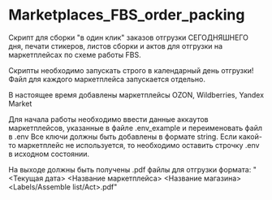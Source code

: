# Marketplaces_FBS_order_packing

Скрипт для сборки "в один клик" заказов отгрузки СЕГОДНЯШНЕГО дня, печати стикеров, листов сборки и актов для отгрузки на маркетплейсах по схеме работы FBS.

Скрипты необходимо запускать строго в календарный день отгрузки! Файл для каждого маркетплейса запускается отдельно.

В настоящее время добавлены маркетплейсы OZON, Wildberries, Yandex Market

Для начала работы необходимо ввести данные аккаутов маркетплейсов, указанные в файле .env_example и переименовать файл в .env
Все ключи должны быть добавлены в формате string. Если какой-то маркетплейс не используется, то необходимо оставить строчку .env в исходном состоянии.

На выходе должны быть получены .pdf файлы для отгрузки формата:
"<Текущая дата> <Название маркетплейса> <Название магазина> <Labels/Assemble list/Act>.pdf"


